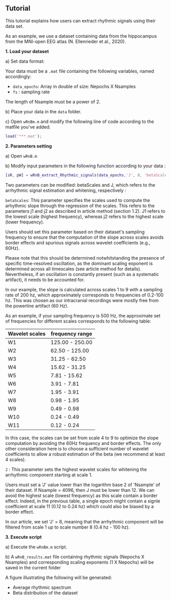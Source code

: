 ## Tutorial

This tutorial explains how users can extract rhythmic signals using their data set. 

As an example, we use a dataset containing data from the hippocampus from the MNI-open EEG atlas (N. Ellenrieder et al., 2020).

**1. Load your dataset**

a) Set data format:

  Your data must be a `.mat` file containing the following variables, named accordingly:
  - `data_epochs`: Array in double of size: Nepochs X Nsamples
  - `fs` : sampling rate 

   The length of Nsample must be a power of 2.
   
b) Place your data in the `data` folder.

c) Open `wRnBm.m` and modify the following line of code according to the matfile you've added.

```matlab
load('***.mat');
```

**2. Parameters setting**

a) Open `wRnB.m`

b) Modify input parameters  in the following function according to your data :

```matlab
[sR, pW] = wRnB_extract_Rhythmic_signals(data_epochs,'J', 8, 'betaScales', [1,9]);
```
Two parameters can be modified: betaScales and J, which refers to the arrhythmic signal estimation and whitening, respectively : 

`betaScales`: This parameter specifies the scales used to compute the arhythmic slope through the regression of the scales. This refers to the parameters j1 and j2 as described in article method (section 1.2).
J1 refers to the lowest scale (highest frequency), whereas j2 refers to the highest scale (lower frequency). 

Users should set this parameter based on their dataset's sampling frequency to ensure that the computation of the slope across scales avoids border effects and spurious signals across wavelet coefficients (e.g., 60Hz).

Please note that this should be determined notwhitstanding the presence of specific time-resolved oscillation, as the dominant scaling exponent is determined across all timescales (see article method for details). Nevertheless, if an oscillation is constantly present (such as a systematic artifact), it needs to be accounted for.

In our example, the slope is calculated across scales 1 to 9 with a sampling rate of 200 hz, which approximately corresponds to frequencies of 0.2-100 hz. This was chosen as our intracranial recordings were mostly free from the powerline artifact (60 Hz).

As an example, if your sampling frequency is 500 Hz, the approximate set of frequencies for different scales corresponds to the following table:

| Wavelet scales | frequency range |
|----------------|-----------------|
|       W1       |  125.00 - 250.00|
|       W2       |   62.50 - 125.00|
|       W3       |   31.25 - 62.50 |
|       W4       |   15.62 - 31.25 |
|       W5       |    7.81 - 15.62 |
|       W6       |    3.91 - 7.81  |
|       W7       |    1.95 - 3.91  |
|       W8       |    0.98 - 1.95  |
|       W9       |    0.49 - 0.98  |
|      W10       |    0.24 - 0.49  |
|      W11       |    0.12 - 0.24  |

In this case, the scales can be set from scale 4 to 9 to optimize the slope computation by avoiding the 60Hz frequency and border effects.
The only other consideration here is to choose a sufficient number of wavelet coefficients to allow a robust estimation of the beta (we recommend at least 4 scales).


`J` :  This parameter sets the highest wavelet scales for whitening the arrhythmic component starting at scale 1.

Users must set a 'J' value  lower than the logarithm base 2 of 'Nsample' of their dataset. If Nsample = 4096, then J must be lower than 12. We can avoid the highest scale (lowest frequency) as this scale contain a border effect. Indeed, in the previous table, a single epoch might contain a signle coefficient at scale 11 (0.12 to 0.24 hz)  which could also be biased by a border effect.

In our article, we set 'J' = 8, meaning that the arrhythmic component will be filtered from scale 1 up to scale number 8 (0.4 hz - 100 hz). 

**3. Execute script**

a) Execute the `wRnBm.m` script.

b) A `wRnB_results.mat` file containing rhythmic signals (Nepochs X Nsamples) and corresponding scaling exponents (1 X Nepochs) will be saved in the current folder
  
  A figure illustrating the following will be generated:
  - Average rhythmic spectrum
  - Beta distribution of the dataset
